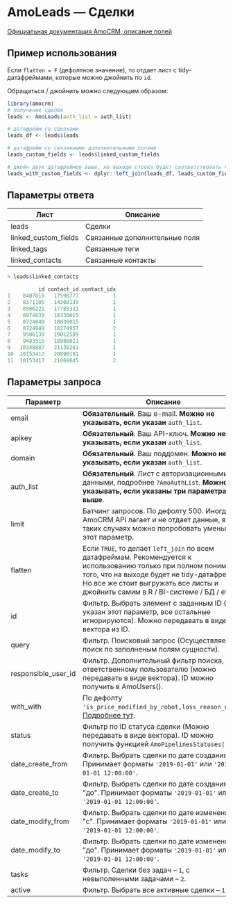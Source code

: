 # AmoLeads — Сделки

[Официальная документация AmoCRM, описание полей](https://www.amocrm.ru/developers/content/api/leads)

## Пример использования

Если `flatten = F` (дефолтное значение), то отдает лист с tidy-датафреймами, которые можно джойнить по `id`. 

Обращаться / джойнить можно следующим образом:

```r
library(amocrm)
# получение сделок
leads <- AmoLeads(auth_list = auth_list)

# датафрейм со сделками
leads_df <- leads$leads

# датафрейм со связанными дополнительными полями
leads_custom_fields <- leads$linked_custom_fields

# джойн двух датафреймов выше, на выходе строка будет соответствовать каждому значению доп. поля 
leads_with_custom_fields <- dplyr::left_join(leads_df, leads_custom_fields, by = "id")
```
## Параметры ответа

Лист | Описание
 --- | ---
leads | Сделки
linked_custom_fields | Связанные дополнительные поля
linked_tags | Связанные теги
linked_contacts | Связанные контакты

```r
> leads$linked_contacts

          id contact_id contact_idx
1    8407019   17598777           1
2    8371185   14208139           1
3    8506221   17785331           1
4    8974839   18330015           1
5    8724049   18036015           1
6    8724049   18274957           2
7    9506139   19012589           1
8    9483515   18988821           1
9   10348887   21138261           1
10  10153417   20890191           1
11  10153417   21068645           2
```

## Параметры запроса

Параметр | Описание
 --- | ---
email | **Обязательный**. Ваш e-mail. **Можно не указывать, если указан** `auth_list`.
apikey | **Обязательный**. Ваш API-ключ. **Можно не указывать, если указан** `auth_list`.
domain | **Обязательный**. Ваш поддомен. **Можно не указывать, если указан** `auth_list`.
auth_list | **Обязательный**. Лист с авторизационными данными, подробнее `?AmoAuthList`. **Можно не указывать, если указаны три параметра выше**.
limit | Батчинг запросов. По дефолту 500. Иногда AmoCRM API лагает и не отдает данные, в таких случаях можно попробовать уменьшить этот параметр.
flatten | Если `TRUE`, то делает `left_join` по всем датафреймам. Рекомендуется к использованию только при полном понимании того, что на выходе будет не tidy-датафрейм. Но все же стоит выгружать все листы и джойнить самим в R / BI-системе / БД / etc.
id | Фильтр. Выбрать элемент с заданным ID (если указан этот параметр, все остальные игнорируются). Можно передавать в виде вектора из ID.
query | Фильтр. Поисковый запрос (Осуществляет поиск по заполненым полям сущности).
responsible_user_id | Фильтр. Дополнительный фильтр поиска, по ответственному пользователю (можно передавать в виде вектора). ID можно получить в AmoUsers().
with_with | По дефолту `'is_price_modified_by_robot,loss_reason_name'`. [Подробнее тут](https://www.amocrm.ru/developers/content/api/leads#values).
status | Фильтр по ID статуса сделки (Можно передавать в виде вектора). ID можно получить функцией `AmoPipelinesStatuses()`. 
date_create_from | Фильтр. Выбрать сделки по дате создания "c". Принимает форматы `'2019-01-01'` или `'2019-01-01 12:00:00'`.
date_create_to | Фильтр. Выбрать сделки по дате создания "до". Принимает форматы `'2019-01-01'` или `'2019-01-01 12:00:00'`.
date_modify_from | Фильтр. Выбрать сделки по дате изменения "c". Принимает форматы `'2019-01-01'` или `'2019-01-01 12:00:00'`.
date_modify_to | Фильтр. Выбрать сделки по дате изменения "до". Принимает форматы `'2019-01-01'` или `'2019-01-01 12:00:00'`.
tasks | Фильтр. Сделки без задач – `1`, с невыполенными задачами – `2`.
active | Фильтр. Выбрать все активные сделки – `1`.
